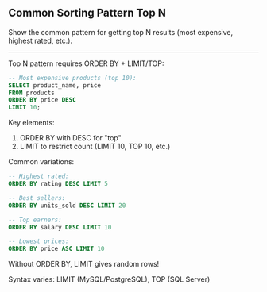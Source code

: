 ## Common Sorting Pattern Top N

Show the common pattern for getting top N results (most expensive, highest rated, etc.).

---

Top N pattern requires ORDER BY + LIMIT/TOP:

```sql
-- Most expensive products (top 10):
SELECT product_name, price
FROM products
ORDER BY price DESC
LIMIT 10;
```

Key elements:
1. ORDER BY with DESC for "top"
2. LIMIT to restrict count (LIMIT 10, TOP 10, etc.)

Common variations:
```sql
-- Highest rated:
ORDER BY rating DESC LIMIT 5

-- Best sellers:
ORDER BY units_sold DESC LIMIT 20

-- Top earners:
ORDER BY salary DESC LIMIT 10

-- Lowest prices:
ORDER BY price ASC LIMIT 10
```

Without ORDER BY, LIMIT gives random rows!

Syntax varies: LIMIT (MySQL/PostgreSQL), TOP (SQL Server)

